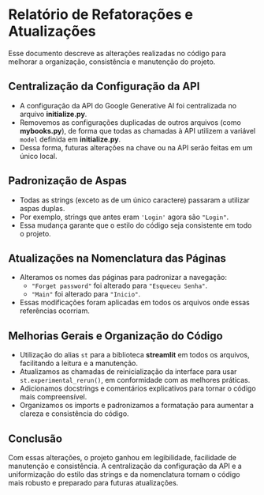 # Relatório de Refatorações e Atualizações

Esse documento descreve as alterações realizadas no código para melhorar a organização, consistência e manutenção do projeto.

## Centralização da Configuração da API

- A configuração da API do Google Generative AI foi centralizada no arquivo **initialize.py**.
- Removemos as configurações duplicadas de outros arquivos (como **mybooks.py**), de forma que todas as chamadas à API utilizem a variável `model` definida em **initialize.py**.
- Dessa forma, futuras alterações na chave ou na API serão feitas em um único local.

## Padronização de Aspas

- Todas as strings (exceto as de um único caractere) passaram a utilizar aspas duplas.
- Por exemplo, strings que antes eram `'Login'` agora são `"Login"`.
- Essa mudança garante que o estilo do código seja consistente em todo o projeto.

## Atualizações na Nomenclatura das Páginas

- Alteramos os nomes das páginas para padronizar a navegação:
  - `"Forget password"` foi alterado para `"Esqueceu Senha"`.
  - `"Main"` foi alterado para `"Inicio"`.
- Essas modificações foram aplicadas em todos os arquivos onde essas referências ocorriam.

## Melhorias Gerais e Organização do Código

- Utilização do alias `st` para a biblioteca **streamlit** em todos os arquivos, facilitando a leitura e a manutenção.
- Atualizamos as chamadas de reinicialização da interface para usar `st.experimental_rerun()`, em conformidade com as melhores práticas.
- Adicionamos docstrings e comentários explicativos para tornar o código mais compreensível.
- Organizamos os imports e padronizamos a formatação para aumentar a clareza e consistência do código.

## Conclusão

Com essas alterações, o projeto ganhou em legibilidade, facilidade de manutenção e consistência. A centralização da configuração da API e a uniformização do estilo das strings e da nomenclatura tornam o código mais robusto e preparado para futuras atualizações.
